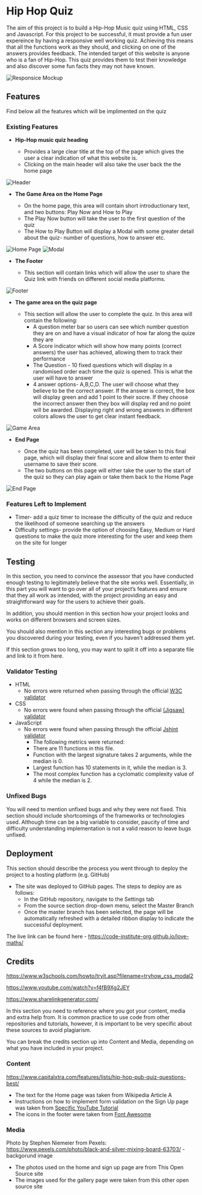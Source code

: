 # Hip Hop Quiz

The aim of this project is to build a Hip-Hop Music quiz using HTML, CSS and Javascript. For this project to be successful, it must provide a fun user expereince by having a responsive well working quiz. Achieving this means that all the functions work as they should, and clicking on one of the answers provides feedback.
The intended target of this website is anyone who is a fan of Hip-Hop. This quiz provides them to test their knowledge and also discover some fun facts they may not have known. 

![Responsice Mockup](assets/images/)

## Features 
Find below all the features which will be implimented on the quiz

### Existing Features

- __Hip-Hop music quiz heading__

  - Provides a large clear title at the top of the page which gives the user a clear indication of what this website is. 
  - Clicking on the main header will also take the user back the the home page

![Header](media/love_maths_logo.png)

- __The Game Area on the Home Page__

  - On the home page, this area will contain short introductionary text, and two buttons: Play Now and How to Play
  - The Play Now button will take the user to the first question of the quiz
  - The How to Play Button will display a Modal with some greater detail about the quiz- number of questions, how to answer etc.

![Home Page](assets/images/main-page.png)
![Modal](assets/images/How-to-play.png)

- __The Footer__

  - This section will contain links which will allow the user to share the Quiz link with friends on different social media platforms.

![Footer](assets/images/footer.png)

- __The game area on the quiz page__

  - This section will allow the user to complete the quiz. In this area will contain the following:
    - A question meter bar so users can see which number question they are on and have a visual indicator of how far along the quize they are
    - A Score indicator which will show how many points (correct answers) the user has achieved, allowing them to track their performance
    - The Question - 10 fixed questions which will display in a randomised order each time the quiz is opened. This is what the user will have to answer
    - 4 answer options- A,B,C,D. The user will choose what they believe to be the correct answer. If the answer is correct, the box will display green and add 1 point to their socre. If they choose the incorrect answer then they box will display red and no point will be awarded. Displaying right and wrong answers in different colors allows the user to get clear instant feedback. 

![Game Area](assets/images/quiz-page.png)

- __End Page__

  - Once the quiz has been completed, user will be taken to this final page, which will display their final score and allow them to enter their username to save their score. 
  - The two buttons on this page will either take the user to the start of the quiz so they can play again or take them back to the Home Page

![End Page](assets/images/end-page.png)

### Features Left to Implement

- Timer- add a quiz timer to increase the difficulty of the quiz and reduce the likelihood of someone searching up the answers
- Difficulty settings- provide the option of choosing Easy, Medium or Hard questions to make the quiz more interesting for the user and keep them on the site for longer

## Testing 

In this section, you need to convince the assessor that you have conducted enough testing to legitimately believe that the site works well. Essentially, in this part you will want to go over all of your project’s features and ensure that they all work as intended, with the project providing an easy and straightforward way for the users to achieve their goals.

In addition, you should mention in this section how your project looks and works on different browsers and screen sizes.

You should also mention in this section any interesting bugs or problems you discovered during your testing, even if you haven't addressed them yet.

If this section grows too long, you may want to split it off into a separate file and link to it from here.


### Validator Testing 

- HTML
    - No errors were returned when passing through the official [W3C validator](https://validator.w3.org/nu/?doc=https%3A%2F%2Fcode-institute-org.github.io%2Flove-maths%2F)
- CSS
    - No errors were found when passing through the official [(Jigsaw) validator](https://jigsaw.w3.org/css-validator/validator?uri=https%3A%2F%2Fvalidator.w3.org%2Fnu%2F%3Fdoc%3Dhttps%253A%252F%252Fcode-institute-org.github.io%252Flove-maths%252F&profile=css3svg&usermedium=all&warning=1&vextwarning=&lang=en)
- JavaScript
    - No errors were found when passing through the official [Jshint validator](https://jshint.com/)
      - The following metrics were returned: 
      - There are 11 functions in this file.
      - Function with the largest signature takes 2 arguments, while the median is 0.
      - Largest function has 10 statements in it, while the median is 3.
      - The most complex function has a cyclomatic complexity value of 4 while the median is 2.

### Unfixed Bugs

You will need to mention unfixed bugs and why they were not fixed. This section should include shortcomings of the frameworks or technologies used. Although time can be a big variable to consider, paucity of time and difficulty understanding implementation is not a valid reason to leave bugs unfixed. 

## Deployment

This section should describe the process you went through to deploy the project to a hosting platform (e.g. GitHub) 

- The site was deployed to GitHub pages. The steps to deploy are as follows: 
  - In the GitHub repository, navigate to the Settings tab 
  - From the source section drop-down menu, select the Master Branch
  - Once the master branch has been selected, the page will be automatically refreshed with a detailed ribbon display to indicate the successful deployment. 

The live link can be found here - https://code-institute-org.github.io/love-maths/


## Credits 



https://www.w3schools.com/howto/tryit.asp?filename=tryhow_css_modal2

https://www.youtube.com/watch?v=f4fB9Xg2JEY

https://www.sharelinkgenerator.com/

In this section you need to reference where you got your content, media and extra help from. It is common practice to use code from other repositories and tutorials, however, it is important to be very specific about these sources to avoid plagiarism. 

You can break the credits section up into Content and Media, depending on what you have included in your project. 

### Content 
https://www.capitalxtra.com/features/lists/hip-hop-pub-quiz-questions-best/
- The text for the Home page was taken from Wikipedia Article A
- Instructions on how to implement form validation on the Sign Up page was taken from [Specific YouTube Tutorial](https://www.youtube.com/)
- The icons in the footer were taken from [Font Awesome](https://fontawesome.com/)

### Media
Photo by Stephen Niemeier from Pexels: https://www.pexels.com/photo/black-and-silver-mixing-board-63703/ - backgorund image
- The photos used on the home and sign up page are from This Open Source site
- The images used for the gallery page were taken from this other open source site
